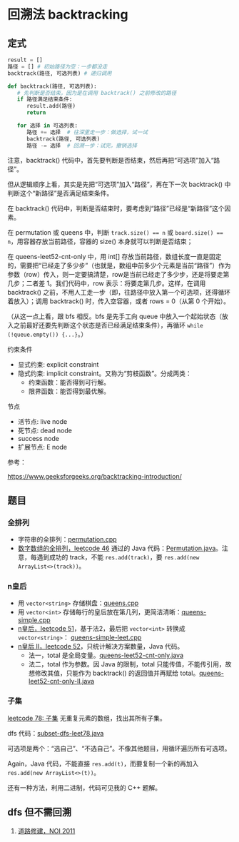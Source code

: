 # 回溯法 backtracking

## 定式
```python
result = []
路径 = [] # 初始路径为空：一步都没走
backtrack(路径, 可选列表) # 递归调用

def backtrack(路径, 可选列表):
   # 先判断是否结束，因为是在调用 backtrack() 之前修改的路径
   if 路径满足结束条件:
      result.add(路径)
      return

   for 选择 in 可选列表:
      路径 += 选择  # 往深里走一步：做选择，试一试
      backtrack(路径, 可选列表)
      路径 -= 选择  # 回溯一步：试完，撤销选择
```

注意，backtrack() 代码中，首先要判断是否结束，然后再把“可选项”加入“路径”。

但从逻辑顺序上看，其实是先把“可选项”加入“路径”，再在下一次 backtrack() 中判断这个“新路径”是否满足结束条件。

在 backtrack() 代码中，判断是否结束时，要考虑到“路径”已经是“新路径”这个因素。

在 permutation 或 queens 中，判断 `track.size() == n` 或 `board.size() == n`，用容器存放当前路径，容器的 size() 本身就可以判断是否结束；

在 queens-leet52-cnt-only 中，用 int[] 存放当前路径，数组长度一直是固定的，需要把“已经走了多少步”（也就是，数组中前多少个元素是当前“路径”）作为参数（row）传入，则一定要搞清楚，row是当前已经走了多少步，还是将要走第几步；二者差 1。我们代码中，row 表示：将要走第几步。这样，在调用 backtrack() 之前，不用人工走一步（即，往路径中放入第一个可选项，还得循环着放入）；调用 backtrack() 时，传入空容器，或者 rows = 0（从第 0 个开始）。

（从这一点上看，跟 bfs 相反。bfs 是先手工向 queue 中放入一个起始状态（放入之前最好还要先判断这个状态是否已经满足结束条件），再循环 `while (!queue.empty()) {...}`。）


约束条件
* 显式约束: explicit constraint
* 隐式约束: implicit constraint。又称为“剪枝函数”。分成两类：
   * 约束函数：能否得到可行解。
   * 限界函数：能否得到最优解。

节点
* 活节点: live node
* 死节点: dead node
* success node
* 扩展节点: E node

参考：

https://www.geeksforgeeks.org/backtracking-introduction/

## 题目

### 全排列
  * 字符串的全排列：[permutation.cpp](code/permutation.cpp)
  * [数字数组的全排列，leetcode 46](https://leetcode.cn/problems/permutations) 通过的 Java 代码：[Permutation.java](code/Permutation.java)。注意，每遇到成功的 track，不能 `res.add(track)`，要 `res.add(new ArrayList<>(track))`。 

### n皇后
  * 用 `vector<string>` 存储棋盘：[queens.cpp](code/queens.cpp)
  * 用 `vector<int>` 存储每行的皇后放在第几列，更简洁清晰：[queens-simple.cpp](code/queens-simple.cpp)
  * [n皇后，leetcode 51](https://leetcode.cn/problems/n-queens/)，基于法2，最后把 `vector<int>` 转换成 `vector<string>`： [queens-simple-leet.cpp](code/queens-simple-leet.cpp)
  * [n皇后 II，leetcode 52](https://leetcode.cn/problems/n-queens-ii)，只统计解决方案数量，Java 代码。
    * 法一，total 是全局变量。[queens-leet52-cnt-only.java](code/queens-leet52-cnt-only.java)
    * 法二，total 作为参数。因 Java 的限制，total 只能传值，不能传引用，故想修改其值，只能作为 backtrack() 的返回值并再赋给 total。[queens-leet52-cnt-only-II.java](code/queens-leet52-cnt-only-II.java)

### 子集
[leetcode 78: 子集](https://leetcode.cn/problems/subsets/) 无重复元素的数组，找出其所有子集。

dfs 代码：[subset-dfs-leet78.java](code/subset-dfs-leet78.java)

可选项是两个：“选自己”、“不选自己”。不像其他题目，用循环遍历所有可选项。

Again，Java 代码，不能直接 `res.add(t)`，而要复制一个新的再加入 `res.add(new ArrayList<>(t))`。

还有一种方法，利用二进制，代码可见我的 C++ 题解。

## dfs 但不需回溯

1. [道路修建，NOI 2011](道路修建-noi2011.md)

